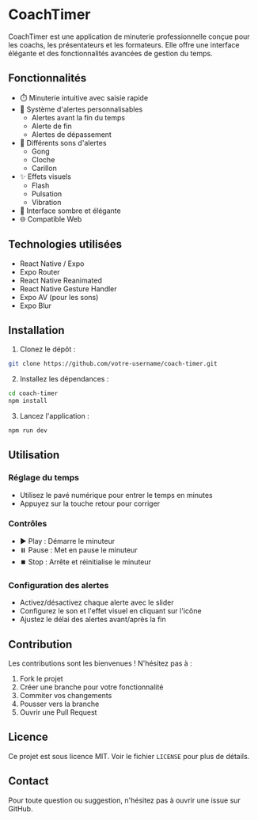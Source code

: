 # CoachTimer

CoachTimer est une application de minuterie professionnelle conçue pour les coachs, les présentateurs et les formateurs. Elle offre une interface élégante et des fonctionnalités avancées de gestion du temps.

## Fonctionnalités

- ⏱️ Minuterie intuitive avec saisie rapide
- 🔔 Système d'alertes personnalisables
  - Alertes avant la fin du temps
  - Alerte de fin
  - Alertes de dépassement
- 🎵 Différents sons d'alertes
  - Gong
  - Cloche
  - Carillon
- ✨ Effets visuels
  - Flash
  - Pulsation
  - Vibration
- 🎨 Interface sombre et élégante
- 🌐 Compatible Web

## Technologies utilisées

- React Native / Expo
- Expo Router
- React Native Reanimated
- React Native Gesture Handler
- Expo AV (pour les sons)
- Expo Blur

## Installation

1. Clonez le dépôt :
```bash
git clone https://github.com/votre-username/coach-timer.git
```

2. Installez les dépendances :
```bash
cd coach-timer
npm install
```

3. Lancez l'application :
```bash
npm run dev
```

## Utilisation

### Réglage du temps
- Utilisez le pavé numérique pour entrer le temps en minutes
- Appuyez sur la touche retour pour corriger

### Contrôles
- ▶️ Play : Démarre le minuteur
- ⏸️ Pause : Met en pause le minuteur
- ⏹️ Stop : Arrête et réinitialise le minuteur

### Configuration des alertes
- Activez/désactivez chaque alerte avec le slider
- Configurez le son et l'effet visuel en cliquant sur l'icône
- Ajustez le délai des alertes avant/après la fin

## Contribution

Les contributions sont les bienvenues ! N'hésitez pas à :
1. Fork le projet
2. Créer une branche pour votre fonctionnalité
3. Commiter vos changements
4. Pousser vers la branche
5. Ouvrir une Pull Request

## Licence

Ce projet est sous licence MIT. Voir le fichier `LICENSE` pour plus de détails.

## Contact

Pour toute question ou suggestion, n'hésitez pas à ouvrir une issue sur GitHub.